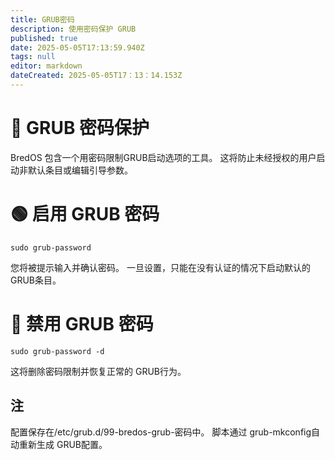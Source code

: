 ```yaml
---
title: GRUB密码
description: 使用密码保护 GRUB
published: true
date: 2025-05-05T17:13:59.940Z
tags: null
editor: markdown
dateCreated: 2025-05-05T17：13：14.153Z
---
```


# 🔐 GRUB 密码保护

BredOS 包含一个用密码限制GRUB启动选项的工具。
这将防止未经授权的用户启动非默认条目或编辑引导参数。

# 🟢 启用 GRUB 密码

`sudo grub-password`

您将被提示输入并确认密码。
一旦设置，只能在没有认证的情况下启动默认的 GRUB条目。

# 🔴 禁用 GRUB 密码

`sudo grub-password -d`

这将删除密码限制并恢复正常的 GRUB行为。

## 注

配置保存在/etc/grub.d/99-bredos-grub-密码中。
脚本通过 grub-mkconfig自动重新生成 GRUB配置。